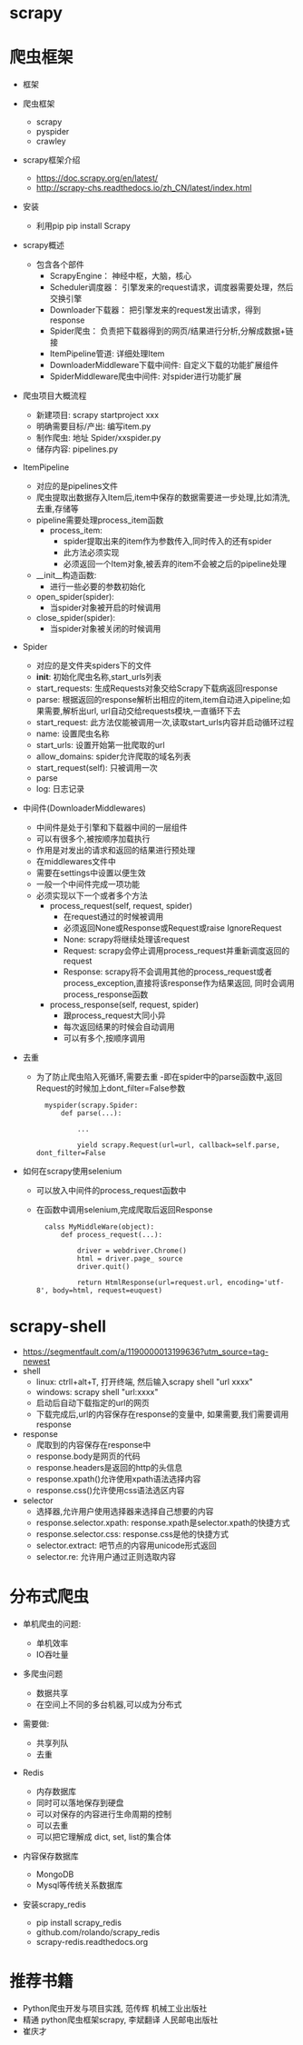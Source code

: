 # scrapy
# 爬虫框架
- 框架
- 爬虫框架
    - scrapy
    - pyspider
    - crawley
- scrapy框架介绍
    - https://doc.scrapy.org/en/latest/
    - http://scrapy-chs.readthedocs.io/zh_CN/latest/index.html
    
- 安装
    - 利用pip   pip install Scrapy
    
- scrapy概述
    - 包含各个部件
        - ScrapyEngine： 神经中枢，大脑，核心
        - Scheduler调度器： 引擎发来的request请求，调度器需要处理，然后交换引擎
        - Downloader下载器： 把引擎发来的request发出请求，得到response
        - Spider爬虫：  负责把下载器得到的网页/结果进行分析,分解成数据+链接
        - ItemPipeline管道: 详细处理Item
        - DownloaderMiddleware下载中间件: 自定义下载的功能扩展组件
        - SpiderMiddleware爬虫中间件: 对spider进行功能扩展
        
- 爬虫项目大概流程
    - 新建项目: scrapy startproject xxx
    - 明确需要目标/产出: 编写item.py
    - 制作爬虫: 地址 Spider/xxspider.py
    - 储存内容: pipelines.py
    
- ItemPipeline
    - 对应的是pipelines文件
    - 爬虫提取出数据存入Item后,item中保存的数据需要进一步处理,比如清洗,去重,存储等
    - pipeline需要处理process_item函数
        - process_item:
            - spider提取出来的item作为参数传入,同时传入的还有spider
            - 此方法必须实现
            - 必须返回一个Item对象,被丢弃的item不会被之后的pipeline处理
    - __init__构造函数:
        - 进行一些必要的参数初始化
    - open_spider(spider):
        - 当spider对象被开启的时候调用
    - close_spider(spider):
        - 当spider对象被关闭的时候调用
- Spider
    - 对应的是文件夹spiders下的文件
    - __init__: 初始化爬虫名称,start_urls列表
    - start_requests: 生成Requests对象交给Scrapy下载病返回response
    - parse: 根据返回的response解析出相应的item,item自动进入pipeline;如果需要,解析出url,
    url自动交给requests模块,一直循环下去
    - start_request: 此方法仅能被调用一次,读取start_urls内容并启动循环过程
    - name: 设置爬虫名称
    - start_urls: 设置开始第一批爬取的url
    - allow_domains: spider允许爬取的域名列表
    - start_request(self): 只被调用一次
    - parse
    - log: 日志记录
    
- 中间件(DownloaderMiddlewares)
    - 中间件是处于引擎和下载器中间的一层组件
    - 可以有很多个,被按顺序加载执行
    - 作用是对发出的请求和返回的结果进行预处理
    - 在middlewares文件中
    - 需要在settings中设置以便生效
    - 一般一个中间件完成一项功能
    - 必须实现以下一个或者多个方法
        - process_request(self, request, spider)
            - 在request通过的时候被调用
            - 必须返回None或Response或Request或raise IgnoreRequest
            - None: scrapy将继续处理该request
            - Request: scrapy会停止调用process_request并重新调度返回的request
            - Response: scrapy将不会调用其他的process_request或者process_exception,直接将该response作为结果返回,
            同时会调用process_response函数
        - process_response(self, request, spider)
            - 跟process_request大同小异
            - 每次返回结果的时候会自动调用
            - 可以有多个,按顺序调用
        
- 去重
    - 为了防止爬虫陷入死循环,需要去重
    -即在spider中的parse函数中,返回Request的时候加上dont_filter=False参数
    
            myspider(scrapy.Spider:
                def parse(...):
                
                    ...
                    
                    yield scrapy.Request(url=url, callback=self.parse, dont_filter=False
                    
- 如何在scrapy使用selenium
    - 可以放入中间件的process_request函数中
    - 在函数中调用selenium,完成爬取后返回Response
    
            calss MyMiddleWare(object):
                def process_request(...):
                    
                    driver = webdriver.Chrome()
                    html = driver.page_ source
                    driver.quit()
                    
                    return HtmlResponse(url=request.url, encoding='utf-8', body=html, request=euquest)
# scrapy-shell
- https://segmentfault.com/a/1190000013199636?utm_source=tag-newest
- shell
    - linux: ctrll+alt+T, 打开终端, 然后输入scrapy shell "url xxxx"
    - windows: scrapy shell "url:xxxx"
    - 启动后自动下载指定的url的网页
    - 下载完成后,url的内容保存在response的变量中, 如果需要,我们需要调用response
- response
    - 爬取到的内容保存在response中
    - response.body是网页的代码
    - response.headers是返回的http的头信息
    - response.xpath()允许使用xpath语法选择内容
    - response.css()允许使用css语法选区内容
- selector
    - 选择器,允许用户使用选择器来选择自己想要的内容
    - response.selector.xpath: response.xpath是selector.xpath的快捷方式
    - response.selector.css: response.css是他的快捷方式
    - selector.extract: 吧节点的内容用unicode形式返回
    - selector.re: 允许用户通过正则选取内容
    
# 分布式爬虫
- 单机爬虫的问题:
    - 单机效率
    - IO吞吐量
- 多爬虫问题
    - 数据共享
    - 在空间上不同的多台机器,可以成为分布式
- 需要做:
    - 共享列队
    - 去重
- Redis
    - 内存数据库
    - 同时可以落地保存到硬盘
    - 可以对保存的内容进行生命周期的控制
    - 可以去重
    - 可以把它理解成 dict, set, list的集合体
    
- 内容保存数据库
    - MongoDB
    - Mysql等传统关系数据库
    
- 安装scrapy_redis
    - pip install scrapy_redis
    - github.com/rolando/scrapy_redis
    - scrapy-redis.readthedocs.org
    
# 推荐书籍
- Python爬虫开发与项目实践,   范传辉  机械工业出版社
- 精通 python爬虫框架scrapy,  李斌翻译   人民邮电出版社
- 崔庆才